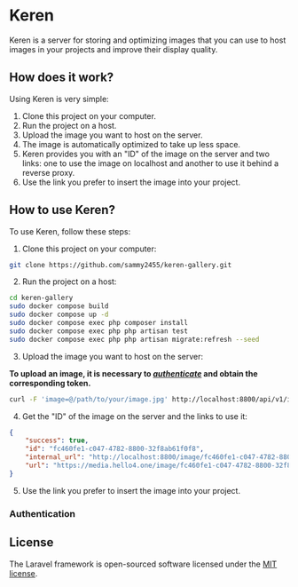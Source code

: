 # Keren

Keren is a server for storing and optimizing images that you can use to host images in your projects and improve their display quality.

## How does it work?

Using Keren is very simple:

1. Clone this project on your computer.
2. Run the project on a host.
3. Upload the image you want to host on the server.
4. The image is automatically optimized to take up less space.
5. Keren provides you with an "ID" of the image on the server and two links: one to use the image on localhost and another to use it behind a reverse proxy.
6. Use the link you prefer to insert the image into your project.

## How to use Keren?

To use Keren, follow these steps:

1. Clone this project on your computer:

```sh
git clone https://github.com/sammy2455/keren-gallery.git
```

2. Run the project on a host:

```sh
cd keren-gallery
sudo docker compose build
sudo docker compose up -d
sudo docker compose exec php composer install
sudo docker compose exec php php artisan test
sudo docker compose exec php php artisan migrate:refresh --seed
```

3. Upload the image you want to host on the server:

**To upload an image, it is necessary to [_authenticate_](#auth) and obtain the corresponding token.**

```bash
curl -F 'image=@/path/to/your/image.jpg' http://localhost:8800/api/v1/image/upload
```

4. Get the "ID" of the image on the server and the links to use it:

```json
{
    "success": true,
    "id": "fc460fe1-c047-4782-8800-32f8ab61f0f8",
    "internal_url": "http://localhost:8800/image/fc460fe1-c047-4782-8800-32f8ab61f0f8",
    "url": "https://media.hello4.one/image/fc460fe1-c047-4782-8800-32f8ab61f0f8"
}
```

5. Use the link you prefer to insert the image into your project.


<a name="auth"></a>
### Authentication 

## License

The Laravel framework is open-sourced software licensed under the [MIT license](https://opensource.org/licenses/MIT).

